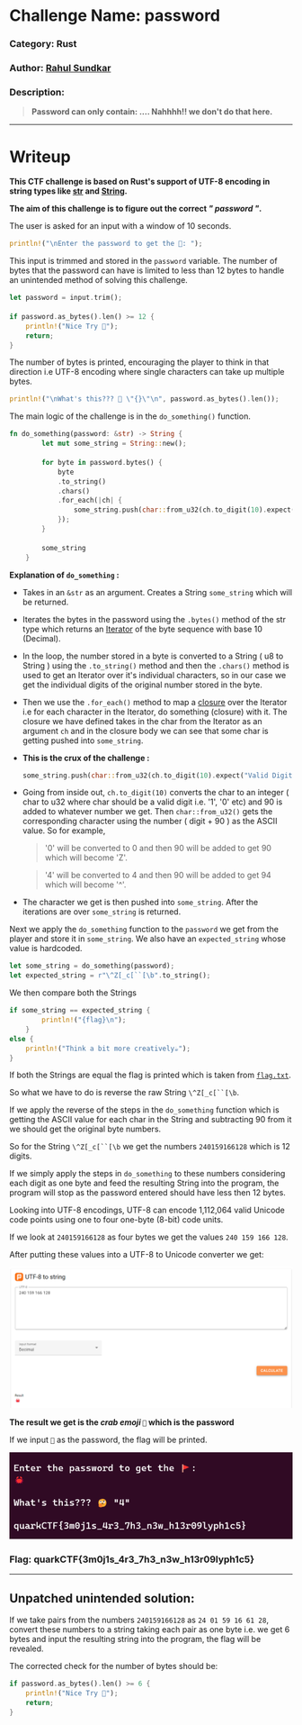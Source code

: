 # Challenge Name: password
### Category: Rust
### Author: [Rahul Sundkar](https://github.com/RahulSundkar)
### Description:
> **Password can only contain: .... Nahhhh!! we don't do that here.**
___
# Writeup
**This CTF challenge is based on Rust's support of UTF-8 encoding in string types like [str](https://doc.rust-lang.org/std/primitive.str.html) and [String](https://doc.rust-lang.org/std/string/struct.String.html).**

**The aim of this challenge is to figure out the correct *" password "*.** 

The user is asked for an input with a window of 10 seconds.

```rust
println!("\nEnter the password to get the 🚩: ");
```

 This input is trimmed and stored in the `password` variable. The number of bytes that the password can have is limited to less than 12 bytes to handle an unintended method of solving this challenge.

``` rust
let password = input.trim();

if password.as_bytes().len() >= 12 {
    println!("Nice Try 👻");
    return;
} 
```

The number of bytes is printed, encouraging the player to think in that direction i.e UTF-8 encoding where single characters can take up multiple bytes.
```rust
println!("\nWhat's this??? 🤔 \"{}\"\n", password.as_bytes().len());
``` 

The main logic of the challenge is in the `do_something()` function.

```rust
fn do_something(password: &str) -> String {
        let mut some_string = String::new();
        
        for byte in password.bytes() {
            byte
            .to_string()
            .chars()
            .for_each(|ch| {
                some_string.push(char::from_u32(ch.to_digit(10).expect("Valid Digit") + 90 ).expect("Valid ASCII code"))
            });
        }
        
        some_string
    }
```
**Explanation of `do_something` :**
- Takes in an `&str` as an argument. Creates a String `some_string` which will be returned.

- Iterates the bytes in the password using the `.bytes()` method of the str type which returns an [Iterator](https://doc.rust-lang.org/std/iter/trait.Iterator.html) of the byte sequence with base 10 (Decimal).

- In the loop, the number stored in a byte is converted to a String ( u8 to String ) using the `.to_string()` method and then the `.chars()` method is used to get an Iterator over it's individual characters, so in our case we get the individual digits of the original number stored in the byte.

- Then we use the `.for_each()` method to map a [closure](https://doc.rust-lang.org/book/ch13-01-closures.html) over the Iterator i.e for each character in the Iterator, do something (closure) with it. The closure we have defined takes in the char from the Iterator as an argument `ch` and in the closure body we can see that some char is getting pushed into `some_string`.

- **This is the crux of the challenge :** 
    ```rust
    some_string.push(char::from_u32(ch.to_digit(10).expect("Valid Digit") + 90 ).expect("Valid ASCII code"))
    ```

- Going from inside out, `ch.to_digit(10)` converts the char to an integer ( char to u32 where char should be a valid digit i.e. '1', '0' etc) and 90 is added to whatever number we get. Then `char::from_u32()` gets the corresponding character using the number ( digit + 90 ) as the ASCII value. So for example,

    > '0' will be converted to 0 and then 90 will be added to get 90 which will become 'Z'. 

    > '4' will be converted to 4 and then 90 will be added to get 94 which will become '^'.

- The character we get is then pushed into `some_string`. After the iterations are over `some_string` is returned.


Next we apply the `do_something` function to the `password` we get from the player and store it in `some_string`. We also have an `expected_string` whose value is hardcoded. 

```rust
let some_string = do_something(password);
let expected_string = r"\^Z[_c[``[\b".to_string();
```

We then compare both the Strings

```rust
if some_string == expected_string {
        println!("{flag}\n");
    }
else {
    println!("Think a bit more creatively☕");
}
```
 
 If both the Strings are equal the flag is printed which is taken from [`flag.txt`](/src/flag.txt).

 So what we have to do is reverse the raw String `\^Z[_c[``[\b`.

 If we apply the reverse of the steps in the `do_something` function which is getting the ASCII value for each char in the String and subtracting 90 from it we should get the original byte numbers. 

 So for the String `\^Z[_c[``[\b` we get the numbers `240159166128` which is 12 digits.

 If we simply apply the steps in `do_something` to these numbers considering each digit as one byte and feed the resulting String into the program, the program will stop as the password entered should have less then 12 bytes. 

Looking into UTF-8 encodings, UTF-8 can encode 1,112,064 valid Unicode code points using one to four one-byte (8-bit) code units.

If we look at `240159166128` as four bytes we get the values `240 159 166 128`.

After putting these values into a UTF-8 to Unicode converter we get: 

![conversion of bytes to unicode](images/conversion.png)

**The result we get is the *crab emoji*  `🦀`  which is the password**

If we input `🦀` as the password, the flag will be printed.

![Solving the Challenge](images/solve.png)

### **Flag: quarkCTF{3m0j1s_4r3_7h3_n3w_h13r09lyph1c5}**
___

## Unpatched unintended solution: 

If we take pairs from the numbers `240159166128` as `24 01 59 16 61 28`, convert these numbers to a string taking each pair as one byte i.e. we get 6 bytes and input the resulting string into the program, the flag will be revealed. 

The corrected check for the number of bytes should be: 

```rust
if password.as_bytes().len() >= 6 {
    println!("Nice Try 👻");
    return;
} 
```
